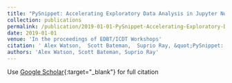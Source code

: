 ```yaml
---
title: "PySnippet: Accelerating Exploratory Data Analysis in Jupyter Notebook through Facilitated Access to Example Code."
collection: publications
permalink: /publication/2019-01-01-PySnippet-Accelerating-Exploratory-Data-Analysis-in-Jupyter-Notebook-through-Facilitated-Access-to-Example-Code
date: 2019-01-01
venue: 'In the proceedings of EDBT/ICDT Workshops'
citation: ' Alex Watson,  Scott Bateman,  Suprio Ray, &quot;PySnippet: Accelerating Exploratory Data Analysis in Jupyter Notebook through Facilitated Access to Example Code..&quot; In the proceedings of EDBT/ICDT Workshops, 2019.'
authors: 'Alex Watson, Scott Bateman, Suprio Ray'
---
```

Use [Google Scholar](https://scholar.google.com/scholar?q=PySnippet:+Accelerating+Exploratory+Data+Analysis+in+Jupyter+Notebook+through+Facilitated+Access+to+Example+Code.){:target="_blank"} for full citation